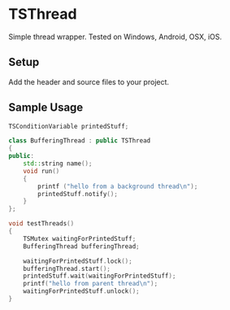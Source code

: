 # TSThread
Simple thread wrapper. Tested on Windows, Android, OSX, iOS.

## Setup

Add the header and source files to your project.

## Sample Usage


```cpp
TSConditionVariable printedStuff;

class BufferingThread : public TSThread
{
public:
    std::string name();
    void run()
    {
        printf ("hello from a background thread\n");
        printedStuff.notify();
    }
};

void testThreads() 
{
    TSMutex waitingForPrintedStuff;
    BufferingThread bufferingThread;

    waitingForPrintedStuff.lock();
    bufferingThread.start();
    printedStuff.wait(waitingForPrintedStuff);
    printf("hello from parent thread\n");
    waitingForPrintedStuff.unlock();
}
```